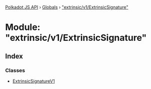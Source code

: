 [Polkadot JS API](../README.md) › [Globals](../globals.md) › ["extrinsic/v1/ExtrinsicSignature"](_extrinsic_v1_extrinsicsignature_.md)

# Module: "extrinsic/v1/ExtrinsicSignature"

## Index

### Classes

* [ExtrinsicSignatureV1](../classes/_extrinsic_v1_extrinsicsignature_.extrinsicsignaturev1.md)
